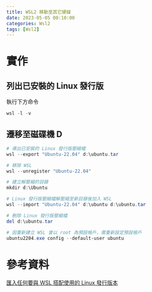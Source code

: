 ```yaml
---
title: WSL2 移動至其它硬碟
date: 2023-05-05 00:10:00
categories: Wsl2
tags: [Wsl2]
---
```


# 實作

## 列出已安裝的 Linux 發行版

執行下方命令
```powershell
wsl -l -v
```

<!--more-->

## 遷移至磁碟機 D
```powershell
# 導出已安裝的 Linux 發行版壓縮檔
wsl --export "Ubuntu-22.04" d:\ubuntu.tar

# 移除 WSL
wsl --unregister "Ubuntu-22.04"

# 建立解壓縮的目錄
mkdir d:\Ubuntu

# Linux 發行版壓縮檔解壓縮至新目錄後加入 WSL
wsl --import "Ubuntu-22.04" d:\ubuntu d:\ubuntu.tar

# 刪除 Linux 發行版壓縮檔
del d:\ubuntu.tar

# 因重新建立 WSL 會以 root 為預設帳戶，需重新設定預設帳戶
ubuntu2204.exe config --default-user ubuntu
```

# 參考資料

[匯入任何要與 WSL 搭配使用的 Linux 發行版本](https://learn.microsoft.com/zh-tw/windows/wsl/use-custom-distro)